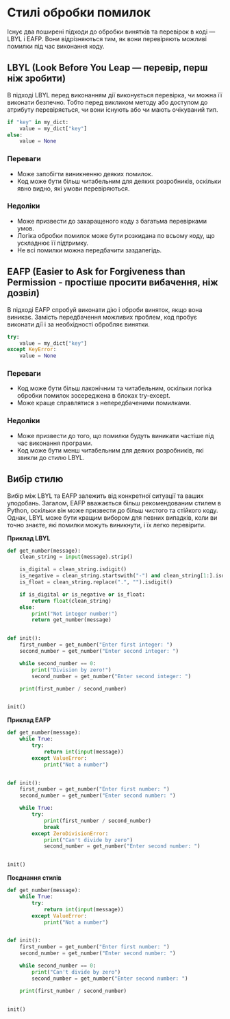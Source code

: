 # Стилі обробки помилок

Існує два поширені підходи до обробки винятків та перевірок в коді — LBYL і EAFP. Вони відрізняються тим, як вони перевіряють можливі помилки під час виконання коду.

## LBYL (Look Before You Leap — перевір, перш ніж зробити)

В підході LBYL перед виконанням дії виконується перевірка, чи можна її виконати безпечно. Тобто перед викликом методу або доступом до атрибуту перевіряється, чи вони існують або чи мають очікуваний тип.

```py
if "key" in my_dict:
    value = my_dict["key"]
else:
    value = None
```

### Переваги

-   Може запобігти виникненню деяких помилок.
-   Код може бути більш читабельним для деяких розробників, оскільки явно видно, які умови перевіряються.

### Недоліки

-   Може призвести до захаращеного коду з багатьма перевірками умов.
-   Логіка обробки помилок може бути розкидана по всьому коду, що ускладнює її підтримку.
-   Не всі помилки можна передбачити заздалегідь.

## EAFP (Easier to Ask for Forgiveness than Permission - простіше просити вибачення, ніж дозвіл)

В підході EAFP спробуй виконати дію і оброби виняток, якщо вона виникає. Замість передбачення можливих проблем, код пробує виконати дії і за необхідності обробляє винятки.

```py
try:
    value = my_dict["key"]
except KeyError:
    value = None
```

### Переваги

-   Код може бути більш лаконічним та читабельним, оскільки логіка обробки помилок зосереджена в блоках try-except.
-   Може краще справлятися з непередбаченими помилками.

### Недоліки

-   Може призвести до того, що помилки будуть виникати частіше під час виконання програми.
-   Код може бути менш читабельним для деяких розробників, які звикли до стилю LBYL.

## Вибір стилю

Вибір між LBYL та EAFP залежить від конкретної ситуації та ваших уподобань. Загалом, EAFP вважається більш рекомендованим стилем в Python, оскільки він може призвести до більш чистого та стійкого коду. Однак, LBYL може бути кращим вибором для певних випадків, коли ви точно знаєте, які помилки можуть виникнути, і їх легко перевірити.

**Приклад LBYL**

```py
def get_number(message):
    clean_string = input(message).strip()

    is_digital = clean_string.isdigit()
    is_negative = clean_string.startswith("-") and clean_string[1:].isdigit()
    is_float = clean_string.replace(".", "").isdigit()

    if is_digital or is_negative or is_float:
        return float(clean_string)
    else:
        print("Not integer number!")
        return get_number(message)


def init():
    first_number = get_number("Enter first integer: ")
    second_number = get_number("Enter second integer: ")

    while second_number == 0:
        print("Division by zero!")
        second_number = get_number("Enter second integer: ")

    print(first_number / second_number)


init()
```

**Приклад EAFP**

```py
def get_number(message):
    while True:
        try:
            return int(input(message))
        except ValueError:
            print("Not a number")


def init():
    first_number = get_number("Enter first number: ")
    second_number = get_number("Enter second number: ")

    while True:
        try:
            print(first_number / second_number)
            break
        except ZeroDivisionError:
            print("Can't divide by zero")
            second_number = get_number("Enter second number: ")


init()
```

**Поєднання стилів**

```py
def get_number(message):
    while True:
        try:
            return int(input(message))
        except ValueError:
            print("Not a number")


def init():
    first_number = get_number("Enter first number: ")
    second_number = get_number("Enter second number: ")

    while second_number == 0:
        print("Can't divide by zero")
        second_number = get_number("Enter second number: ")

    print(first_number / second_number)


init()
```
